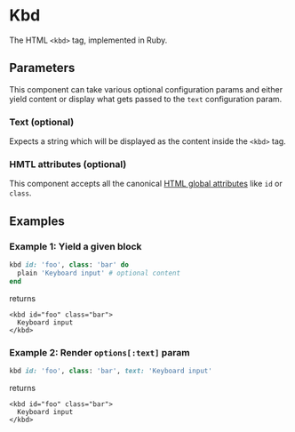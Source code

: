 # Kbd

The HTML `<kbd>` tag, implemented in Ruby.

## Parameters

This component can take various optional configuration params and either yield content or display what gets passed to the `text` configuration param.

### Text \(optional\)

Expects a string which will be displayed as the content inside the `<kbd>` tag.

### HMTL attributes \(optional\)

This component accepts all the canonical [HTML global attributes](https://www.w3schools.com/tags/ref_standardattributes.asp) like `id` or `class`.

## Examples

### Example 1: Yield a given block

```ruby
kbd id: 'foo', class: 'bar' do
  plain 'Keyboard input' # optional content
end
```

returns

```markup
<kbd id="foo" class="bar">
  Keyboard input
</kbd>
```

### Example 2: Render `options[:text]` param

```ruby
kbd id: 'foo', class: 'bar', text: 'Keyboard input'
```

returns

```markup
<kbd id="foo" class="bar">
  Keyboard input
</kbd>
```

